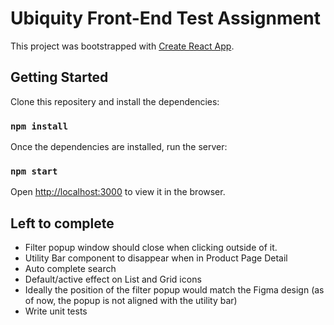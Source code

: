 # Ubiquity Front-End Test Assignment

This project was bootstrapped with [Create React App](https://github.com/facebook/create-react-app).

## Getting Started

Clone this repositery and install the dependencies:

### `npm install`

Once the dependencies are installed, run the server:

### `npm start`

Open [http://localhost:3000](http://localhost:3000) to view it in the browser.

## Left to complete

- Filter popup window should close when clicking outside of it.
- Utility Bar component to disappear when in Product Page Detail
- Auto complete search
- Default/active effect on List and Grid icons
- Ideally the position of the filter popup would match the Figma design (as of now, the popup is not aligned with the utility bar)
- Write unit tests
